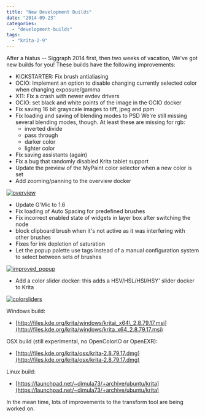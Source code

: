```yaml
---
title: "New Development Builds"
date: "2014-09-23"
categories: 
  - "development-builds"
tags: 
  - "krita-2-9"
---
```


After a hiatus -- Siggraph 2014 first, then two weeks of vacation, We've got new builds for you! These builds have the following improvements:

- KICKSTARTER: Fix brush antialiasing
- OCIO: Implement an option to disable changing currently selected color when changing exposure/gamma
- X11: Fix a crash with newer evdev drivers
- OCIO: set black and white points of the image in the OCIO docker
- Fix saving 16 bit grayscale images to tiff, jpeg and ppm
- Fix loading and saving of blending modes to PSD We're still missing several blending modes, though. At least these are missing for rgb:
    - inverted divide
    - pass through
    - darker color
    - lighter color
- Fix saving assistants (again)
- Fix a bug that randomly disabled Krita tablet support
- Update the preview of the MyPaint color selector when a new color is set
- Add zooming/panning to the overview docker

[![overview](/images/posts/2014/overview-300x181.png)](https://krita.org/wp-content/uploads/2014/09/overview.png)

- Update G'Mic to 1.6
- Fix loading of Auto Spacing for predefined brushes
- Fix incorrect enabled state of widgets in layer box after switching the node
- block clipboard brush when it's not active as it was interfering with other brushes
- Fixes for ink depletion of saturation
- Let the popup palette use tags instead of a manual configuration system to select between sets of brushes

[![improved_popup](/images/posts/2014/improved_popup-300x235.png)](https://krita.org/wp-content/uploads/2014/09/improved_popup.png)

- Add a color slider docker: this adds a HSV/HSL/HSI/HSY' slider docker to Krita

[![colorsliders](/images/posts/2014/colorsliders.png)](https://krita.org/wp-content/uploads/2014/09/colorsliders.png)

Windows build:

- [http://files.kde.org/krita/windows/krita\_x64\_2.8.79.17.msi](http://files.kde.org/krita/windows/krita_x64_2.8.79.17.msi)

OSX build (still experimental, no OpenColorIO or OpenEXR):

- [http://files.kde.org/krita/osx/krita-2.8.79.17.dmg](http://files.kde.org/krita/osx/krita-2.8.79.17.dmg)

Linux build:

- [https://launchpad.net/~dimula73/+archive/ubuntu/krita](https://launchpad.net/~dimula73/+archive/ubuntu/krita)

In the mean time, lots of improvements to the transform tool are being worked on.
